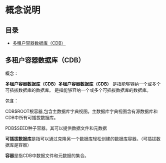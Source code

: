 # 概念说明

## 目录

-   [多租户容器数据库（CDB）](#多租户容器数据库CDB)

## 多租户容器数据库（CDB）

概念：

**多租户容器数据库（CDB）** ​**多租户容器数据库（CDB）** 是指能够容纳一个或多个可插拔数据库的数据库。 是指能够容纳一个或多个可插拔数据库的数据库。

包含：

CDB\$ROOT根容器,包含主数据库字典视图。主数据库字典视图含有源数据库和CDB中所有可插拔数据库。

PDB\$SEED种子容器。其可以提供数据文件和元数据

**可插拔数据库**是指可以通过克隆另一个数据库轻松创建的数据库容器。（可插拔数据库是容器）

**容器**是指CDB中数据文件和元数据的集合。
